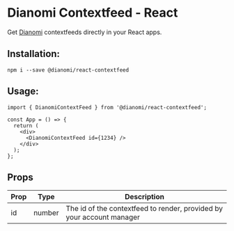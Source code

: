 # Dianomi Contextfeed - React

Get [Dianomi](https://www.dianomi.com) contextfeeds directly in your React apps.

## Installation:

```
npm i --save @dianomi/react-contextfeed
```

## Usage:

```tsx
import { DianomiContextFeed } from '@dianomi/react-contextfeed';

const App = () => {
  return (
    <div>
      <DianomiContextFeed id={1234} />
    </div>
  );
};
```

## Props

| Prop | Type   | Description                                                           |
| ---- | ------ | --------------------------------------------------------------------- |
| id   | number | The id of the contextfeed to render, provided by your account manager |
